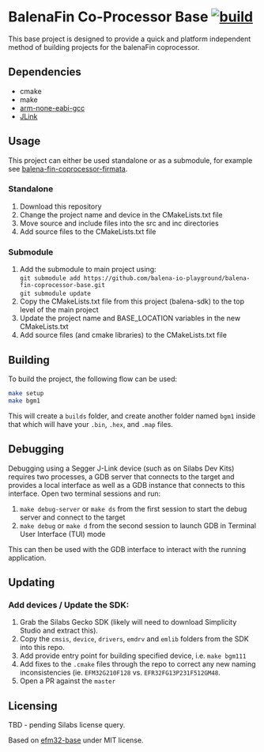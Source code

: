 # BalenaFin Co-Processor Base [![build](https://img.shields.io/badge/release-beta-brightgreen.svg)]()

This base project is designed to provide a quick and platform independent method of building projects for the balenaFin coprocessor.

## Dependencies

 - cmake
 - make
 - [arm-none-eabi-gcc](https://launchpad.net/gcc-arm-embedded/+download)
 - [JLink](https://www.segger.com/jlink-software.html)

## Usage

This project can either be used standalone or as a submodule, for example see [balena-fin-coprocessor-firmata](https://github.com/balena-io/balena-fin-coprocessor-firmata).

### Standalone

1. Download this repository
2. Change the project name and device in the CMakeLists.txt file
3. Move source  and include files into the src and inc directories
4. Add source files to the CMakeLists.txt file

### Submodule

1. Add the submodule to main project using:  
   `git submodule add https://github.com/balena-io-playground/balena-fin-coprocessor-base.git`  
   `git submodule update`  
2. Copy the CMakeLists.txt file from this project (balena-sdk) to the top level of the main project
3. Update the project name and BASE_LOCATION variables in the new CMakeLists.txt
4. Add source files (and cmake libraries) to the CMakeLists.txt file

## Building

To build the project, the following flow can be used:

```bash
make setup
make bgm1
```
This will create a `builds` folder, and create another folder named `bgm1` inside that which will have your `.bin`, `.hex`, and `.map` files.

## Debugging

Debugging using a Segger J-Link device (such as on Silabs Dev Kits) requires two processes, a GDB server that connects to the target and provides a local interface as well as a GDB instance that connects to this interface. Open two terminal sessions and run:

1. `make debug-server` or `make ds` from the first session to start the debug server and connect to the target
2. `make debug` or `make d` from the second session to launch GDB in Terminal User Interface (TUI) mode

This can then be used with the GDB interface to interact with the running application.

## Updating

### Add devices / Update the SDK:

1. Grab the Silabs Gecko SDK (likely will need to download Simplicity Studio and extract this).
2. Copy the `cmsis`, `device`, `drivers`, `emdrv` and `emlib` folders from the SDK into this repo.
3. Add provide entry point for building specified device, i.e. `make bgm111`
4. Add fixes to the `.cmake` files through the repo to correct any new naming inconsistencies (ie. `EFM32G210F128` vs. `EFR32FG13P231F512GM48`.
5. Open a PR against the `master`

## Licensing

TBD - pending Silabs license query. 

Based on [efm32-base](https://github.com/ryankurte/efm32-base) under MIT license.





